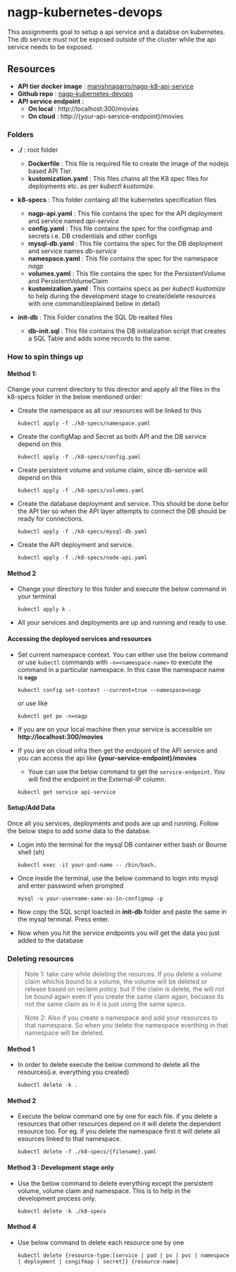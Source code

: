# nagp-kubernetes-devops

This assignments goal to setup a api service and a databse on kubernetes. The db service must not be exposed outside of the cluster while the api service needs to be exposed.

## Resources

- **API tier docker image** : [manishnagarro/nagp-k8-api-service](https://hub.docker.com/r/manishnagarro/nagp-k8-api-service)
- **Github repo** : [nagp-kubernetes-devops](https://github.com/manishjanky/nagp-kubernetes-devops)
- **API service endpoint** :
  - **On local** : http://localhost:300/movies
  - **On cloud** : http://{your-api-service-endpoint}/movies

### Folders

- **./** : root folder

  - **Dockerfile** : This file is required file to create the image of the nodejs based API Tier.
  - **kustomization.yaml** : This files chains all the K8 spec files for deployments etc. as per _kubectl kustomize_.

- **k8-specs** : This folder containg all the kubernetes specification files

  - **nagp-api.yaml** : This file contains the spec for the API deployment and service named _api-service_
  - **config.yaml** : This file contains the spec for the configmap and secrets i.e. DB credentials and other configs
  - **mysql-db.yaml** : This file contains the spec for the DB deployment and service names _db-service_
  - **namespace.yaml** : This file contains the spec for the namespace _nagp_
  - **volumes.yaml** : This file contains the spec for the PersistentVolume and PersistentVolumeClaim
  - **kustomization.yaml** : This contains specs as per _kubectl kustomize_ to help during the development stage to create/delete resources with one command(explained below in detail)

- **init-db** : This Folder conatins the SQL Db realted files
  - **db-init.sql** : This file contains the DB initialization script that creates a SQL Table and adds some records to the same.

### How to spin things up

#### Method 1:

Change your current directory to this director and apply all the files in ths k8-specs folder in the below mentioned order:

- Create the namespace as all our resources will be linked to this

  ```
  kubectl apply -f ./k8-specs/namespace.yaml
  ```

- Create the configMap and Secret as both API and the DB service depend on this

  ```
  kubectl apply -f ./k8-specs/config.yaml
  ```

- Create persistent volume and volume claim, since db-service will depend on this

  ```
  kubectl apply -f ./k8-specs/volumes.yaml
  ```

- Create the database deployment and service. This should be done befor the API tier so when the API layer attempts to connect the DB should be ready for connections.

  ```
  kubectl apply -f ./k8-specs/mysql-db.yaml
  ```

- Create the API deployment and service.

  ```
  kubectl apply -f ./k8-specs/node-api.yaml
  ```

#### Method 2

- Change your directory to this folder and execute the below command in your terminal

  ```
  kubectl apply k .
  ```

- All your services and deployments are up and running and ready to use.

#### Accessing the deployed services and resources

- Set current namespace context. You can either use the below command or use `kubectl` commands with `-n=<namespace-name>` to execute the command in a particular namespace. In this case the namespace name is **`nagp`**

  ```
  kubectl config set-context --current=true --namespace=nagp
  ```

  or use like

  ```
  kubectl get po -n=nagp
  ```

- If you are on your local machine then your service is accessible on **http://localhost:300/movies**

- If you are on cloud infra then get the endpoint of the API service and you can access the api like **{your-service-endpoint}/movies**

  - Youe can use the below command to get the `service-endpoint`. You will find the endpoint in the External-IP column.

  ```
  kubectl get service api-service
  ```

#### Setup/Add Data

Once all you services, deployments and pods are up and running. Follow the below steps to add some data to the databse.

- Login into the terminal for the mysql DB container either bash or Bourne shell (sh)

  ```
  kubectl exec -it your-pod-name -- /bin/bash.
  ```

- Once inside the terminal, use the below command to login into mysql and enter password when prompted

  ```
  mysql -u your-username-same-as-in-configmap -p
  ```

- Now copy the SQL script loacted in **init-db** folder and paste the same in the mysql terminal. Press enter.

- Now when you hit the service endpoints you will get the data you just added to the database

### Deleting resources

> Note 1: take care while deleting the reources. If you delete a volume claim whichis bound to a volume, the volume will be deleted or release based on reclaim policy. but if the claim is delete, the will not be bound again even if you create the same claim again, becuase its not the same claim as in it is just using the same specs.

> Note 2: Also if you create a namespace and add your resources to that namespace. So when you delete the namespace everthing in that namespace will be deleted.

#### Method 1

- In order to delete execute the below commond to delete all the resources(i.e. everything you created)

  ```
  kubectl delete -k .
  ```

#### Method 2

- Execute the below command one by one for each file. if you delete a resources that other resources depend on it will delete the dependent resource too. For eg. if you delete the namespace first it will delete all esources linked to that namespace.

  ```
  kubectl delete -f ./k8-specs/{filename}.yaml
  ```

#### Method 3 : Development stage only

- Use the below command to delete everything except the persistent volume, volume claim and namespace. This is to help in the development process only.

  ```
  kubectl delete -k ./k8-specs
  ```

#### Method 4

- Use below command to delete each resource one by one

  ```
  kubectl delete {resource-type:[service | pod | pv | pvc | namespace | deployment | congifmap | secret]} {resource-name}
  ```
